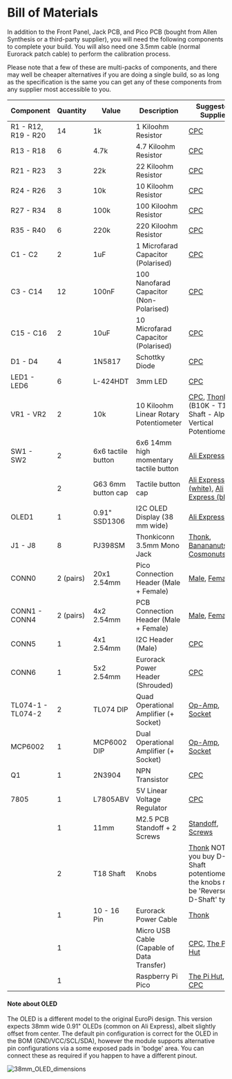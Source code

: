 # Bill of Materials

In addition to the Front Panel, Jack PCB, and Pico PCB (bought from Allen Synthesis or a third-party supplier), you will need the following components to complete your build.
You will also need one 3.5mm cable (normal Eurorack patch cable) to perform the calibration process.  
  
Please note that a few of these are multi-packs of components, and there may well be cheaper alternatives if you are doing a single build, so as long as the specification is the same you can get any of these components from any supplier most accessible to you.

| Component | Quantity | Value | Description | Suggested Supplier
|-|-|-|-|-|
| R1 - R12, R19 - R20 | 14 | 1k | 1 Kiloohm Resistor | [CPC](https://cpc.farnell.com/unbranded/mf25-1k/resistor-0-25w-1-1k/dp/RE03722)
|R13 - R18 | 6 | 4.7k | 4.7 Kiloohm Resistor | [CPC](https://cpc.farnell.com/unbranded/mf25-4k7/resistor-0-25w-1-4k7/dp/RE03757)
| R21 - R23 | 3 | 22k | 22 Kiloohm Resistor | [CPC](https://cpc.farnell.com/unbranded/mf25-22k/resistor-0-25w-1-22k/dp/RE03743)
| R24 - R26 | 3 | 10k | 10 Kiloohm Resistor | [CPC](https://cpc.farnell.com/unbranded/mf25-10k/resistor-0-25w-1-10k/dp/RE03723)
| R27 - R34 | 8 | 100k | 100 Kiloohm Resistor | [CPC](https://cpc.farnell.com/unbranded/mf25-100k/resistor-0-25w-1-100k/dp/RE03724)
| R35 - R40 | 6 | 220k | 220 Kiloohm Resistor | [CPC](https://cpc.farnell.com/unbranded/mf25-220k/resistor-0-25w-1-220k/dp/RE03744)
| C1 - C2 | 2 | 1uF | 1 Microfarad Capacitor (Polarised)| [CPC](https://cpc.farnell.com/multicomp/mcmhr50v105m4x7/capacitor-1uf-50v-radial-105-deg/dp/CA08237)
| C3 - C14 | 12 | 100nF | 100 Nanofarad Capacitor (Non-Polarised)| [CPC](https://cpc.farnell.com/multicomp/mcrr50104x7rk0050/capacitor-100nf-50v/dp/CA06296)
| C15 - C16 | 2 | 10uF | 10 Microfarad Capacitor (Polarised)| [CPC](https://cpc.farnell.com/panasonic/eeueb1j100s/capacitor-10uf-63v-5x11mm/dp/CA08350)
| D1 - D4 | 4 | 1N5817 | Schottky Diode | [CPC](https://cpc.farnell.com/multicomp-pro/1n5817/schottky-rectifier-1a-20v-do-204al/dp/SC15528)
| LED1 - LED6 | 6 | L-424HDT | 3mm LED | [CPC](https://cpc.farnell.com/kingbright/l-424hdt/led-flat-top-3mm-red/dp/SC11541)
| VR1 - VR2 | 2 | 10k | 10 Kiloohm Linear Rotary Potentiometer | [CPC](https://cpc.farnell.com/alps/rk09k11310kb/potentiometer-10k-lin/dp/RE04560), [Thonk](https://www.thonk.co.uk/shop/alpha-9mm-pots-vertical-t18/) (B10K - T18 Shaft - Alpha Vertical Potentiometer)
| SW1 - SW2 | 2 | 6x6 tactile button | 6x6 14mm high momentary tactile button | [Ali Express](https://www.aliexpress.com/item/32960657626.html)
| | 2 | G63 6mm button cap | Tactile button cap | [Ali Express (white)](https://www.aliexpress.com/item/32872180785.html), [Ali Express (black)](https://www.aliexpress.com/item/32873394381.html)
| OLED1 | 1 | 0.91" SSD1306 | I2C OLED Display (38 mm wide) | [Ali Express](https://www.aliexpress.com/item/32672229793.html)
| J1 - J8 | 8 | PJ398SM | Thonkiconn 3.5mm Mono Jack | [Thonk](https://www.thonk.co.uk/shop/thonkiconn/), [Banananuts](https://www.thonk.co.uk/shop/bananuts/), [Cosmonuts](https://www.thonk.co.uk/shop/cosmonuts/)
| CONN0 | 2 (pairs) | 20x1 2.54mm | Pico Connection Header (Male + Female) | [Male](https://cpc.farnell.com/harwin/m22-2012005/header-vertical-1row-20way/dp/CN14644), [Female](https://cpc.farnell.com/multicomp/2212s-20sg-85/socket-pcb-1-row-20way/dp/CN14539)
| CONN1 - CONN4 | 2 (pairs) | 4x2 2.54mm | PCB Connection Header (Male + Female) | [Male](https://cpc.farnell.com/harwin/m20-9980445/header-2row-4way/dp/CN14381), [Female](https://cpc.farnell.com/multicomp/2214s-08sg-85/socket-pcb-2-54mm-2-row-vert-8way/dp/CN18449)
| CONN5 | 1 | 4x1 2.54mm | I2C Header (Male) | [CPC](https://cpc.farnell.com/multicomp/2211s-04g/header-1-row-vert-4way/dp/CN14489)
| CONN6 | 1 | 5x2 2.54mm | Eurorack Power Header (Shrouded) | [CPC](https://cpc.farnell.com/3m/n2510-6002rb/2-54mm-header-straight-10-way/dp/CN20355)
| TL074-1 - TL074-2 | 2 | TL074 DIP | Quad Operational Amplifier (+ Socket) | [Op-Amp](https://cpc.farnell.com/texas-instruments/tl074acn/ic-op-amp-quad-jfet-dip14/dp/SC16602), [Socket](https://cpc.farnell.com/unbranded/mc-2227-14-03-f1/socket-ic-dil-0-3-tube-34-14way/dp/SC08125)
| MCP6002 | 1 | MCP6002 DIP | Dual Operational Amplifier (+ Socket) | [Op-Amp](https://cpc.farnell.com/microchip/mcp6002-i-p/ic-op-amp-1-8v-1mhz-dual-pdip8/dp/SC17118), [Socket](https://cpc.farnell.com/multicomp/spc15494/dip-socket-8pos-2row-2-54mm-th/dp/SC15358)
| Q1 | 1 | 2N3904 | NPN Transistor | [CPC](https://cpc.farnell.com/multicomp-pro/2n3904/transistor-npn-to-92/dp/SC15978)
| 7805 | 1 | L7805ABV | 5V Linear Voltage Regulator | [CPC](https://cpc.farnell.com/stmicroelectronics/l7805abv/ic-v-reg-5v/dp/SC10586)
| | 1 | 11mm | M2.5 PCB Standoff + 2 Screws | [Standoff](https://cpc.farnell.com/ettinger/05-02-113/spacer-hex-m2-5-11mm-length-brass/dp/PC01763), [Screws](https://cpc.farnell.com/unbranded/pp2m5-6/screw-pan-pozi-m2-5-x-6mm-100pk/dp/FN02140)
| | 2 | T18 Shaft | Knobs | [Thonk](https://www.thonk.co.uk/shop/1900h-t18/) NOTE: If you buy D-Shaft potentiometers, the knobs must be 'Reverse-D-Shaft' type.
| | 1 | 10 - 16 Pin | Eurorack Power Cable | [Thonk](https://www.thonk.co.uk/shop/eurorack-power-cables/)
| | 1 | | Micro USB Cable (Capable of Data Transfer) | [CPC](https://cpc.farnell.com/pro-signal/psg91562/lead-usb-a-male-micro-b-male-black/dp/CS32732), [The Pi Hut](https://thepihut.com/products/usb-to-micro-usb-cable-0-5m)
| | 1 | | Raspberry Pi Pico | [The Pi Hut](https://thepihut.com/products/raspberry-pi-pico), [CPC](https://cpc.farnell.com/raspberry-pi/raspberry-pi-pico/raspberry-pi-pico-rp2040-mcu-board/dp/SC17106)

#### Note about OLED

The OLED is a different model to the original EuroPi design. This version expects 38mm wide 0.91" OLEDs (common on Ali Express), albeit slightly offset from center. The default pin configuration is correct for the OLED in the BOM (GND/VCC/SCL/SDA), however the module supports alternative pin configurations via a some exposed pads in 'bodge' area. You can connect these as required if you happen to have a different pinout. 

![38mm_OLED_dimensions](https://github.com/semi-sensible-synth/EuroPi/assets/39485/b9958d79-439f-4f1f-9d74-e35f4b7d94ee)

